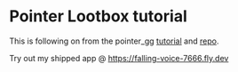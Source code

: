 # Pointer Lootbox tutorial

This is following on from the pointer_gg [tutorial](https://www.pointer.gg/tutorials) and [repo](https://github.com/Contemporaneous/pointer-lootbox-tutorial).

Try out my shipped app @ https://falling-voice-7666.fly.dev
